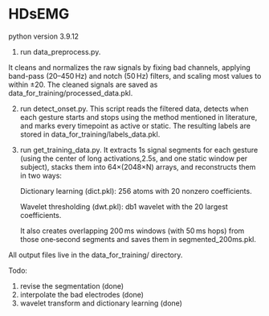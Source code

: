 # HDsEMG

python version 3.9.12

1) run data_preprocess.py. 

It cleans and normalizes the raw signals by fixing bad channels, applying band-pass (20–450 Hz) and notch (50 Hz) filters, and scaling most values to within ±20. The cleaned signals are saved as data_for_training/processed_data.pkl.

2) run detect_onset.py. This script reads the filtered data, detects when each gesture starts and stops using the method mentioned in literature, and marks every timepoint as active or static. The resulting labels are stored in data_for_training/labels_data.pkl.

3) run get_training_data.py. It extracts 1s signal segments for each gesture (using the center of long activations,2.5s, and one static window per subject), stacks them into 64×(2048×N) arrays, and reconstructs them in two ways:

    Dictionary learning (dict.pkl): 256 atoms with 20 nonzero coefficients.

    Wavelet thresholding (dwt.pkl): db1 wavelet with the 20 largest coefficients.

    It also creates overlapping 200 ms windows (with 50 ms hops) from those one‑second segments and saves them in segmented_200ms.pkl. 
    
All output files live in the data_for_training/ directory.

Todo:
1) revise the segmentation (done)
2) interpolate the bad electrodes (done)
3) wavelet transform and dictionary learning (done)







